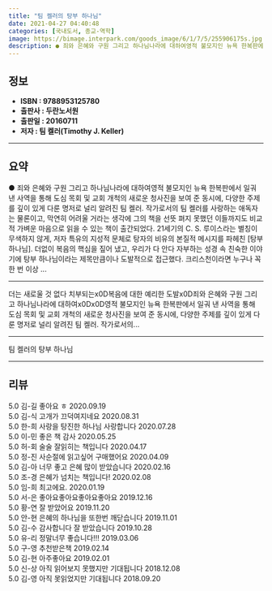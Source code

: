 ```yaml
---
title: "팀 켈러의 탕부 하나님"
date: 2021-04-27 04:40:48
categories: [국내도서, 종교-역학]
image: https://bimage.interpark.com/goods_image/6/1/7/5/255906175s.jpg
description: ● 죄와 은혜와 구원 그리고 하나님나라에 대하여영적 불모지인 뉴욕 한복판에서 일궈 낸 사역을 통해 도심 목회 및 교회 개척의 새로운 청사진을 보여 준 동시에, 다양한 주제를 깊이 있게 다룬 명저로 널리 알려진 팀 켈러. 작가로서의 팀 켈러를 사랑하는 애독자는 물론이고, 막연히 어려울
---
```


## **정보**

- **ISBN : 9788953125780**
- **출판사 : 두란노서원**
- **출판일 : 20160711**
- **저자 : 팀 켈러(Timothy J. Keller)**

------



## **요약**

●  죄와 은혜와 구원 그리고 하나님나라에 대하여영적 불모지인 뉴욕 한복판에서 일궈 낸 사역을 통해 도심 목회 및 교회 개척의 새로운 청사진을 보여 준 동시에, 다양한 주제를 깊이 있게 다룬 명저로 널리 알려진 팀 켈러. 작가로서의 팀 켈러를 사랑하는 애독자는 물론이고, 막연히 어려울 거라는 생각에 그의 책을 선뜻 펴지 못했던 이들까지도 비교적 가벼운 마음으로 읽을 수 있는 책이 출간되었다. 21세기의 C. S. 루이스라는 별칭이 무색하지 않게, 저자 특유의 지성적 문체로 탕자의 비유의 본질적 메시지를 파헤친 [탕부 하나님]. 더없이 복음의 핵심을 짚어 냈고, 우리가 다 안다 자부하는 성경 속 친숙한 이야기에 탕부 하나님이라는 제목만큼이나 도발적으로 접근했다. 크리스천이라면 누구나 꼭 한 번 이상 ...

------

더는 새로울 것 없다 치부되는x0D복음에 대한 예리한 도발x0D죄와 은혜와 구원 그리고 하나님나라에 대하여x0Dx0D영적 불모지인 뉴욕 한복판에서 일궈 낸 사역을 통해 도심 목회 및 교회 개척의 새로운 청사진을 보여 준 동시에, 다양한 주제를 깊이 있게 다룬 명저로 널리 알려진 팀 켈러. 작가로서의... 

------


팀 켈러의 탕부 하나님 

------


## **리뷰** 

5.0 김-길 좋아요 ㅎ 2020.09.19 <br/>5.0 김-식 고개가 끄덕여지네요 2020.08.31 <br/>5.0 한-희 사랑을 탕진한 하나님 사랑합니다 2020.07.28 <br/>5.0 이-민 좋은 책 감사 2020.05.25 <br/>5.0 허-회 술술 잘읽히는 책입니다  2020.04.17 <br/>5.0 정-진 사순절에 읽고싶어 구매했어요 2020.04.09 <br/>5.0 김-아 너무 좋고 은혜 많이 받았습니다 2020.02.16 <br/>5.0 조-경 은혜가 넘치는 책입니다! 2020.02.08 <br/>5.0 임-희 최고에요. 2020.01.19 <br/>5.0 서-은 좋아요좋아요좋아요좋아요 2019.12.16 <br/>5.0 황-연 잘 받았어요  2019.11.20 <br/>5.0 안-현 은혜의 하나님을 또한번 깨닫습니다 2019.11.01 <br/>5.0 김-수 감사합니다 잘 받았습니다  2019.10.28 <br/>5.0 유-리 정말너무 좋습니다!!! 2019.03.06 <br/>5.0 구-영 추천받은책 2019.02.14 <br/>5.0 김-현 아주좋아요 2019.02.01 <br/>5.0 신-상 아직 읽어보지 못했지만 기대됩니다 2018.12.08 <br/>5.0 김-영 아직 못읽었지만 기대됩니다 2018.09.20 <br/>